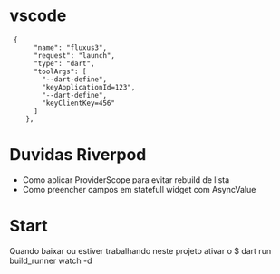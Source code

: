 # vscode

```
 {
      "name": "fluxus3",
      "request": "launch",
      "type": "dart",
      "toolArgs": [
        "--dart-define",
        "keyApplicationId=123",
        "--dart-define",
        "keyClientKey=456"
      ]
    },
```


# Duvidas Riverpod
* Como aplicar ProviderScope para evitar rebuild de lista
* Como preencher campos em statefull widget com AsyncValue

# Start
Quando baixar ou estiver trabalhando neste projeto ativar o 
$
dart run build_runner watch -d
